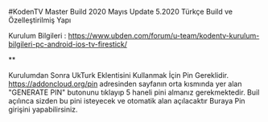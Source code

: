 #KodenTV Master Build 2020 Mayıs Update 5.2020
Türkçe Build ve Özelleştirilmiş Yapı

Kurulum Bilgileri : https://www.ubden.com/forum/u-team/kodentv-kurulum-bilgileri-pc-android-ios-tv-firestick/

**

Kurulumdan Sonra UkTurk Eklentisini Kullanmak İçin Pin Gereklidir. https://addoncloud.org/pin adresinden sayfanın orta kısmında yer alan "GENERATE PIN" butonunu tıklayıp 5 haneli pini almanız gerekmektedir. Buil açılınca sizden bu pini isteyecek ve otomatik alan açılacaktır Buraya Pin girişini yapabilirsiniz.
